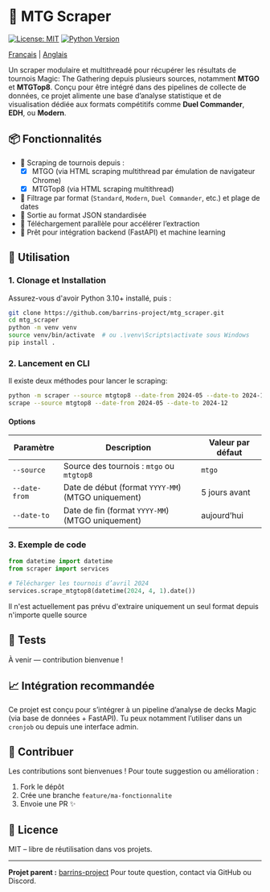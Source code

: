 # 🧙 MTG Scraper

[![License: MIT](https://img.shields.io/badge/License-MIT-blue.svg)](LICENSE)
[![Python Version](https://img.shields.io/badge/python-3.10+-blue.svg)](https://www.python.org/downloads/)

[Français](https://github.com/barrins-project/mtg_scraper/blob/main/README.md) | [Anglais](https://github.com/barrins-project/mtg_scraper/blob/main/README_EN.md)

Un scraper modulaire et multithreadé pour récupérer les résultats de tournois Magic: The Gathering depuis plusieurs sources, notamment **MTGO** et **MTGTop8**.
Conçu pour être intégré dans des pipelines de collecte de données, ce projet alimente une base d’analyse statistique et de visualisation dédiée aux formats compétitifs comme **Duel Commander**, **EDH**, ou **Modern**.

## 📦 Fonctionnalités

- 🔎 Scraping de tournois depuis :
  - [x] MTGO (via HTML scraping multithread par émulation de navigateur Chrome)
  - [x] MTGTop8 (via HTML scraping multithread)
- 📅 Filtrage par format (`Standard`, `Modern`, `Duel Commander`, etc.) et plage de dates
- 📂 Sortie au format JSON standardisée
- 🧵 Téléchargement parallèle pour accélérer l’extraction
- 🧪 Prêt pour intégration backend (FastAPI) et machine learning

## 🚀 Utilisation

### 1. Clonage et Installation

Assurez-vous d'avoir Python 3.10+ installé, puis :

```bash
git clone https://github.com/barrins-project/mtg_scraper.git
cd mtg_scraper
python -m venv venv
source venv/bin/activate  # ou .\venv\Scripts\activate sous Windows
pip install .
```

### 2. Lancement en CLI

Il existe deux méthodes pour lancer le scraping:

```bash
python -m scraper --source mtgtop8 --date-from 2024-05 --date-to 2024-12
scrape --source mtgtop8 --date-from 2024-05 --date-to 2024-12
```

#### Options

| Paramètre     | Description                                        | Valeur par défaut |
| ------------- | -------------------------------------------------- | ----------------- |
| `--source`    | Source des tournois : `mtgo` ou `mtgtop8`          | `mtgo`            |
| `--date-from` | Date de début (format `YYYY-MM`) (MTGO uniquement) | 5 jours avant     |
| `--date-to`   | Date de fin (format `YYYY-MM`) (MTGO uniquement)   | aujourd’hui       |

### 3. Exemple de code

```python
from datetime import datetime
from scraper import services

# Télécharger les tournois d’avril 2024
services.scrape_mtgtop8(datetime(2024, 4, 1).date())
```

Il n'est actuellement pas prévu d'extraire uniquement un seul format depuis n'importe quelle
source

## 🧪 Tests

À venir — contribution bienvenue !

## 📈 Intégration recommandée

Ce projet est conçu pour s’intégrer à un pipeline d’analyse de decks Magic (via base de données + FastAPI).
Tu peux notamment l’utiliser dans un `cronjob` ou depuis une interface admin.

## 🤝 Contribuer

Les contributions sont bienvenues ! Pour toute suggestion ou amélioration :

1. Fork le dépôt
2. Crée une branche `feature/ma-fonctionnalite`
3. Envoie une PR ✨

## 📜 Licence

MIT – libre de réutilisation dans vos projets.

---

**Projet parent :** [barrins-project](https://github.com/barrins-project)
Pour toute question, contact via GitHub ou Discord.
